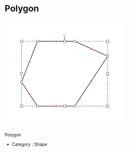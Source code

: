 # Polygon

![Component-Polygon][polygon-01]

Polygon

- Category : Shape  

[polygon-01]: ../images/polygon-01.png
